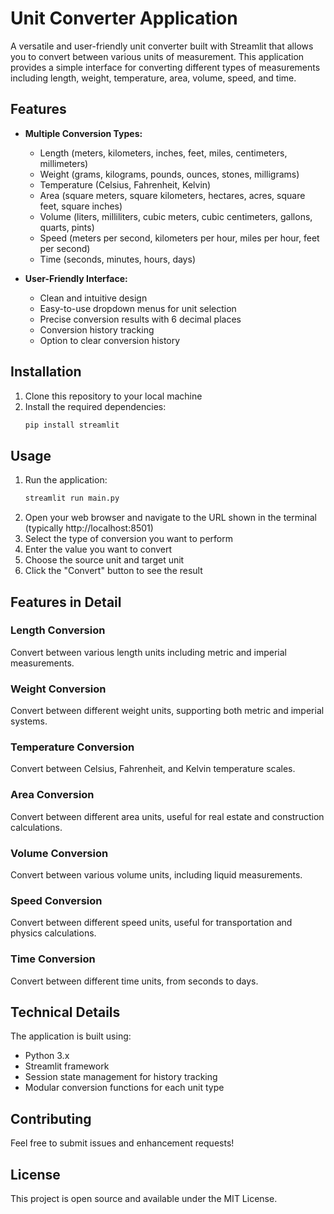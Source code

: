 # Unit Converter Application

A versatile and user-friendly unit converter built with Streamlit that allows you to convert between various units of measurement. This application provides a simple interface for converting different types of measurements including length, weight, temperature, area, volume, speed, and time.

## Features

- **Multiple Conversion Types:**
  - Length (meters, kilometers, inches, feet, miles, centimeters, millimeters)
  - Weight (grams, kilograms, pounds, ounces, stones, milligrams)
  - Temperature (Celsius, Fahrenheit, Kelvin)
  - Area (square meters, square kilometers, hectares, acres, square feet, square inches)
  - Volume (liters, milliliters, cubic meters, cubic centimeters, gallons, quarts, pints)
  - Speed (meters per second, kilometers per hour, miles per hour, feet per second)
  - Time (seconds, minutes, hours, days)

- **User-Friendly Interface:**
  - Clean and intuitive design
  - Easy-to-use dropdown menus for unit selection
  - Precise conversion results with 6 decimal places
  - Conversion history tracking
  - Option to clear conversion history

## Installation

1. Clone this repository to your local machine
2. Install the required dependencies:
   ```bash
   pip install streamlit
   ```

## Usage

1. Run the application:
   ```bash
   streamlit run main.py
   ```
2. Open your web browser and navigate to the URL shown in the terminal (typically http://localhost:8501)
3. Select the type of conversion you want to perform
4. Enter the value you want to convert
5. Choose the source unit and target unit
6. Click the "Convert" button to see the result

## Features in Detail

### Length Conversion
Convert between various length units including metric and imperial measurements.

### Weight Conversion
Convert between different weight units, supporting both metric and imperial systems.

### Temperature Conversion
Convert between Celsius, Fahrenheit, and Kelvin temperature scales.

### Area Conversion
Convert between different area units, useful for real estate and construction calculations.

### Volume Conversion
Convert between various volume units, including liquid measurements.

### Speed Conversion
Convert between different speed units, useful for transportation and physics calculations.

### Time Conversion
Convert between different time units, from seconds to days.

## Technical Details

The application is built using:
- Python 3.x
- Streamlit framework
- Session state management for history tracking
- Modular conversion functions for each unit type

## Contributing

Feel free to submit issues and enhancement requests!

## License

This project is open source and available under the MIT License.
